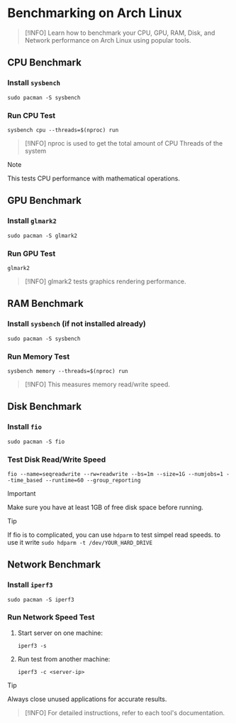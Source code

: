# Benchmarking on Arch Linux

> [!INFO]
> Learn how to benchmark your CPU, GPU, RAM, Disk, and Network performance on Arch Linux using popular tools.

## CPU Benchmark

### Install `sysbench`

```shell
sudo pacman -S sysbench
```

### Run CPU Test

```shell
sysbench cpu --threads=$(nproc) run
```

> [!INFO]
> nproc is used to get the total amount of CPU Threads of the system

> [!NOTE]
> This tests CPU performance with mathematical operations.

## GPU Benchmark

### Install `glmark2`

```shell
sudo pacman -S glmark2
```

### Run GPU Test

```shell
glmark2
```

> [!INFO]
> glmark2 tests graphics rendering performance.

## RAM Benchmark

### Install `sysbench` (if not installed already)

```shell
sudo pacman -S sysbench
```

### Run Memory Test

```shell
sysbench memory --threads=$(nproc) run
```

> [!INFO]
> This measures memory read/write speed.

## Disk Benchmark

### Install `fio`

```shell
sudo pacman -S fio
```

### Test Disk Read/Write Speed

```shell
fio --name=seqreadwrite --rw=readwrite --bs=1m --size=1G --numjobs=1 --time_based --runtime=60 --group_reporting
```

> [!IMPORTANT]
> Make sure you have at least 1GB of free disk space before running.

> [!TIP]
> If fio is to complicated, you can use `hdparm` to test simpel read speeds.
> to use it write `sudo hdparm -t /dev/YOUR_HARD_DRIVE`

## Network Benchmark

### Install `iperf3`

```shell
sudo pacman -S iperf3
```

### Run Network Speed Test

1. Start server on one machine:
   ```shell
   iperf3 -s
   ```
2. Run test from another machine:
   ```shell
   iperf3 -c <server-ip>
   ```

> [!TIP]
> Always close unused applications for accurate results.

> [!INFO]
> For detailed instructions, refer to each tool's documentation.
